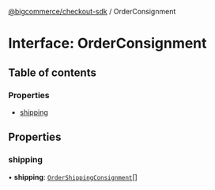 [@bigcommerce/checkout-sdk](../README.md) / OrderConsignment

# Interface: OrderConsignment

## Table of contents

### Properties

- [shipping](OrderConsignment.md#shipping)

## Properties

### shipping

• **shipping**: [`OrderShippingConsignment`](OrderShippingConsignment.md)[]
